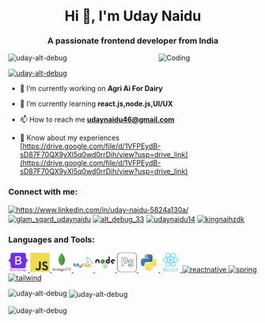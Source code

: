 <h1 align="center">Hi 👋, I'm Uday Naidu</h1>
<h3 align="center">A passionate frontend developer from India</h3>
<img align="right" alt="Coding" width="200" src="https://media4.giphy.com/media/v1.Y2lkPTc5MGI3NjExYW5hZzQ1czBodHRoaDhoeHBnbW1tcWFucHQ1c3hnczdtdnNnYWVlcCZlcD12MV9pbnRlcm5hbF9naWZfYnlfaWQmY3Q9Zw/78XCFBGOlS6keY1Bil/giphy.gif">

<p align="left"> <img src="https://komarev.com/ghpvc/?username=uday-alt-debug&label=Profile%20views&color=0e75b6&style=flat" alt="uday-alt-debug" /> </p>

<p align="left"> <a href="https://github.com/ryo-ma/github-profile-trophy"><img src="https://github-profile-trophy.vercel.app/?username=uday-alt-debug" alt="uday-alt-debug" /></a> </p>

- 🔭 I’m currently working on **Agri Ai For Dairy**

- 🌱 I’m currently learning **react.js,node.js,UI/UX**

- 📫 How to reach me **udaynaidu46@gmail.com**

- 📄 Know about my experiences [https://drive.google.com/file/d/1VFPEydB-sD87F70QX9yXl5q0wd0rrDih/view?usp=drive_link](https://drive.google.com/file/d/1VFPEydB-sD87F70QX9yXl5q0wd0rrDih/view?usp=drive_link)

<h3 align="left">Connect with me:</h3>
<p align="left">
<a href="https://linkedin.com/in/https://www.linkedin.com/in/uday-naidu-5824a130a/" target="blank"><img align="center" src="https://raw.githubusercontent.com/rahuldkjain/github-profile-readme-generator/master/src/images/icons/Social/linked-in-alt.svg" alt="https://www.linkedin.com/in/uday-naidu-5824a130a/" height="30" width="40" /></a>
<a href="https://fb.com/glam_sqard_udaynaidu" target="blank"><img align="center" src="https://raw.githubusercontent.com/rahuldkjain/github-profile-readme-generator/master/src/images/icons/Social/facebook.svg" alt="glam_sqard_udaynaidu" height="30" width="40" /></a>
<a href="https://instagram.com/alt_debug_33" target="blank"><img align="center" src="https://raw.githubusercontent.com/rahuldkjain/github-profile-readme-generator/master/src/images/icons/Social/instagram.svg" alt="alt_debug_33" height="30" width="40" /></a>
<a href="https://www.leetcode.com/udaynaidu14" target="blank"><img align="center" src="https://raw.githubusercontent.com/rahuldkjain/github-profile-readme-generator/master/src/images/icons/Social/leet-code.svg" alt="udaynaidu14" height="30" width="40" /></a>
<a href="https://auth.geeksforgeeks.org/user/kingnaihzdk" target="blank"><img align="center" src="https://raw.githubusercontent.com/rahuldkjain/github-profile-readme-generator/master/src/images/icons/Social/geeks-for-geeks.svg" alt="kingnaihzdk" height="30" width="40" /></a>
</p>

<h3 align="left">Languages and Tools:</h3>
<p align="left"> <a href="https://getbootstrap.com" target="_blank" rel="noreferrer"> <img src="https://raw.githubusercontent.com/devicons/devicon/master/icons/bootstrap/bootstrap-plain-wordmark.svg" alt="bootstrap" width="40" height="40"/> </a> <a href="https://developer.mozilla.org/en-US/docs/Web/JavaScript" target="_blank" rel="noreferrer"> <img src="https://raw.githubusercontent.com/devicons/devicon/master/icons/javascript/javascript-original.svg" alt="javascript" width="40" height="40"/> </a> <a href="https://www.mongodb.com/" target="_blank" rel="noreferrer"> <img src="https://raw.githubusercontent.com/devicons/devicon/master/icons/mongodb/mongodb-original-wordmark.svg" alt="mongodb" width="40" height="40"/> </a> <a href="https://www.mysql.com/" target="_blank" rel="noreferrer"> <img src="https://raw.githubusercontent.com/devicons/devicon/master/icons/mysql/mysql-original-wordmark.svg" alt="mysql" width="40" height="40"/> </a> <a href="https://nodejs.org" target="_blank" rel="noreferrer"> <img src="https://raw.githubusercontent.com/devicons/devicon/master/icons/nodejs/nodejs-original-wordmark.svg" alt="nodejs" width="40" height="40"/> </a> <a href="https://www.photoshop.com/en" target="_blank" rel="noreferrer"> <img src="https://raw.githubusercontent.com/devicons/devicon/master/icons/photoshop/photoshop-line.svg" alt="photoshop" width="40" height="40"/> </a> <a href="https://www.python.org" target="_blank" rel="noreferrer"> <img src="https://raw.githubusercontent.com/devicons/devicon/master/icons/python/python-original.svg" alt="python" width="40" height="40"/> </a> <a href="https://reactjs.org/" target="_blank" rel="noreferrer"> <img src="https://raw.githubusercontent.com/devicons/devicon/master/icons/react/react-original-wordmark.svg" alt="react" width="40" height="40"/> </a> <a href="https://reactnative.dev/" target="_blank" rel="noreferrer"> <img src="https://reactnative.dev/img/header_logo.svg" alt="reactnative" width="40" height="40"/> </a> <a href="https://spring.io/" target="_blank" rel="noreferrer"> <img src="https://www.vectorlogo.zone/logos/springio/springio-icon.svg" alt="spring" width="40" height="40"/> </a> <a href="https://tailwindcss.com/" target="_blank" rel="noreferrer"> <img src="https://www.vectorlogo.zone/logos/tailwindcss/tailwindcss-icon.svg" alt="tailwind" width="40" height="40"/> </a> </p>

<p><img align="left" src="https://github-readme-stats.vercel.app/api/top-langs?username=uday-alt-debug&show_icons=true&locale=en&layout=compact" alt="uday-alt-debug" /></p>

<p>&nbsp;<img align="center" src="https://github-readme-stats.vercel.app/api?username=uday-alt-debug&show_icons=true&locale=en" alt="uday-alt-debug" /></p>

<p><img align="center" src="https://github-readme-streak-stats.herokuapp.com/?user=uday-alt-debug&" alt="uday-alt-debug" /></p>
